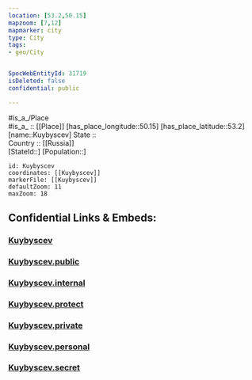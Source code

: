 ```yaml
---
location: [53.2,50.15] 
mapzoom: [7,12] 
mapmarker: city 
type: City
tags:
- geo/City


SpocWebEntityId: 31719
isDeleted: false
confidential: public

---
```

#is_a_/Place  
#is_a_ :: [[Place]] 
[has_place_longitude::50.15] 
[has_place_latitude::53.2] 
[name::Kuybyscev] 
State ::  
Country :: [[Russia]]  
[StateId::] 
[Population::] 



```leaflet
id: Kuybyscev
coordinates: [[Kuybyscev]] 
markerFile: [[Kuybyscev]] 
defaultZoom: 11 
maxZoom: 18
```


## Confidential Links & Embeds: 

### [Kuybyscev](/_Standards/Earth/Continent/Europe/Europe~East/Russia/Russia~Volga/Samara_Oblast/City/Kuybyscev.md) 

### [Kuybyscev.public](/_public/Earth/Continent/Europe/Europe~East/Russia/Russia~Volga/Samara_Oblast/City/Kuybyscev.public.md) 

### [Kuybyscev.internal](/_internal/Earth/Continent/Europe/Europe~East/Russia/Russia~Volga/Samara_Oblast/City/Kuybyscev.internal.md) 

### [Kuybyscev.protect](/_protect/Earth/Continent/Europe/Europe~East/Russia/Russia~Volga/Samara_Oblast/City/Kuybyscev.protect.md) 

### [Kuybyscev.private](/_private/Earth/Continent/Europe/Europe~East/Russia/Russia~Volga/Samara_Oblast/City/Kuybyscev.private.md) 

### [Kuybyscev.personal](/_personal/Earth/Continent/Europe/Europe~East/Russia/Russia~Volga/Samara_Oblast/City/Kuybyscev.personal.md) 

### [Kuybyscev.secret](/_secret/Earth/Continent/Europe/Europe~East/Russia/Russia~Volga/Samara_Oblast/City/Kuybyscev.secret.md)

